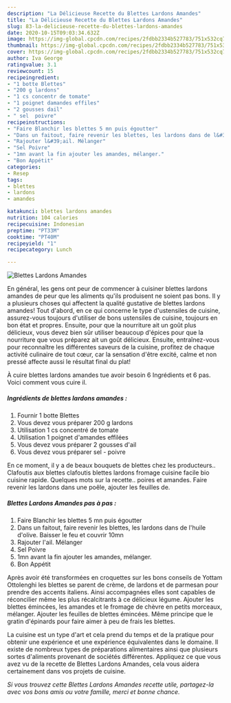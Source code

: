 ```yaml
---
description: "La Délicieuse Recette du Blettes Lardons Amandes"
title: "La Délicieuse Recette du Blettes Lardons Amandes"
slug: 83-la-delicieuse-recette-du-blettes-lardons-amandes
date: 2020-10-15T09:03:34.632Z
image: https://img-global.cpcdn.com/recipes/2fdbb2334b527783/751x532cq70/blettes-lardons-amandes-photo-principale-de-la-recette.jpg
thumbnail: https://img-global.cpcdn.com/recipes/2fdbb2334b527783/751x532cq70/blettes-lardons-amandes-photo-principale-de-la-recette.jpg
cover: https://img-global.cpcdn.com/recipes/2fdbb2334b527783/751x532cq70/blettes-lardons-amandes-photo-principale-de-la-recette.jpg
author: Iva George
ratingvalue: 3.1
reviewcount: 15
recipeingredient:
- "1 botte Blettes"
- "200 g lardons"
- "1 cs concentr de tomate"
- "1 poignet damandes effiles"
- "2 gousses dail"
- " sel  poivre"
recipeinstructions:
- "Faire Blanchir les blettes 5 mn puis égoutter"
- "Dans un faitout, faire revenir les blettes, les lardons dans de l&#39;huile d&#39;olive. Baisser le feu et couvrir 10mn"
- "Rajouter l&#39;ail. Mélanger"
- "Sel Poivre"
- "1mn avant la fin ajouter les amandes, mélanger."
- "Bon Appétit"
categories:
- Resep
tags:
- blettes
- lardons
- amandes

katakunci: blettes lardons amandes 
nutrition: 104 calories
recipecuisine: Indonesian
preptime: "PT33M"
cooktime: "PT40M"
recipeyield: "1"
recipecategory: Lunch

---
```



![Blettes Lardons Amandes](https://img-global.cpcdn.com/recipes/2fdbb2334b527783/751x532cq70/blettes-lardons-amandes-photo-principale-de-la-recette.jpg)

En général, les gens ont peur de commencer à cuisiner blettes lardons amandes de peur que les aliments qu'ils produisent ne soient pas bons. Il y a plusieurs choses qui affectent la qualité gustative de blettes lardons amandes! Tout d'abord, en ce qui concerne le type d'ustensiles de cuisine, assurez-vous toujours d'utiliser de bons ustensiles de cuisine, toujours en bon état et propres. Ensuite, pour que la nourriture ait un goût plus délicieux, vous devez bien sûr utiliser beaucoup d'épices pour que la nourriture que vous préparez ait un goût délicieux. Ensuite, entraînez-vous pour reconnaître les différentes saveurs de la cuisine, profitez de chaque activité culinaire de tout cœur, car la sensation d'être excité, calme et non pressé affecte aussi le résultat final du plat!

<!--inarticleads1-->

À cuire blettes lardons amandes tue avoir besoin 6 Ingrédients et 6 pas. Voici comment vous cuire il.

##### Ingrédients de blettes lardons amandes :

1. Fournir 1 botte Blettes
1. Vous devez vous préparer 200 g lardons
1. Utilisation 1 cs concentré de tomate
1. Utilisation 1 poignet d&#39;amandes effilées
1. Vous devez vous préparer 2 gousses d&#39;ail
1. Vous devez vous préparer  sel - poivre


En ce moment, il y a de beaux bouquets de blettes chez les producteurs.. Clafoutis aux blettes clafoutis blettes lardons fromage cuisine facile bio cuisine rapide. Quelques mots sur la recette.. poires et amandes. Faire revenir les lardons dans une poêle, ajouter les feuilles de. 

<!--inarticleads2-->

##### Blettes Lardons Amandes pas à pas :

1. Faire Blanchir les blettes 5 mn puis égoutter
1. Dans un faitout, faire revenir les blettes, les lardons dans de l&#39;huile d&#39;olive. Baisser le feu et couvrir 10mn
1. Rajouter l&#39;ail. Mélanger
1. Sel Poivre
1. 1mn avant la fin ajouter les amandes, mélanger.
1. Bon Appétit


Après avoir été transformées en croquettes sur les bons conseils de Yottam Ottolenghi les blettes se parent de crème, de lardons et de parmesan pour prendre des accents italiens. Ainsi accompagnées elles sont capables de réconcilier même les plus récalcitrants à ce délicieux légume. Ajouter les blettes émincées, les amandes et le fromage de chèvre en petits morceaux, mélanger. Ajouter les feuilles de blettes émincées. Même principe que le gratin d&#39;épinards pour faire aimer à peu de frais les blettes. 

<!--inarticleads1-->

<p>
La cuisine est un type d'art et cela prend du temps et de la pratique pour obtenir une expérience et une expérience équivalentes dans le domaine. Il existe de nombreux types de préparations alimentaires ainsi que plusieurs sortes d'aliments provenant de sociétés différentes. Appliquez ce que vous avez vu de la recette de Blettes Lardons Amandes, cela vous aidera certainement dans vos projets de cuisine.
</p>

<p>
<i>Si vous trouvez cette Blettes Lardons Amandes recette utile, partagez-la avec vos bons amis ou votre famille, merci et bonne chance.</i>
</p>
